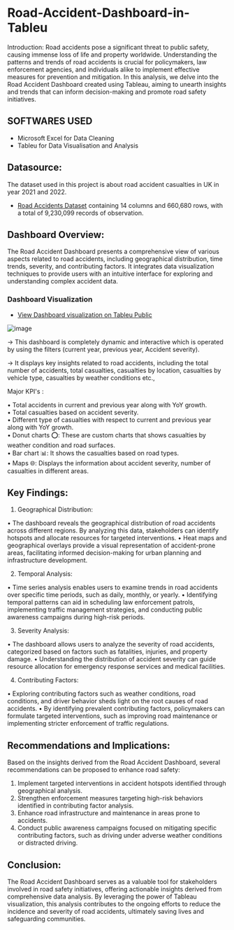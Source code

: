 # Road-Accident-Dashboard-in-Tableu

Introduction:
Road accidents pose a significant threat to public safety, causing immense loss of life and property worldwide. Understanding the patterns and trends of road accidents is crucial for policymakers, law enforcement agencies, and individuals alike to implement effective measures for prevention and mitigation. In this analysis, we delve into the Road Accident Dashboard created using Tableau, aiming to unearth insights and trends that can inform decision-making and promote road safety initiatives.

## SOFTWARES USED
* Microsoft Excel for Data Cleaning
* Tableu for Data Visualisation and Analysis

## Datasource:
The dataset used in this project is about road accident casualties in UK in year 2021 and 2022.
* [Road Accidents Dataset](https://docs.google.com/spreadsheets/d/1XQkfr5cs72lWv6E-1fBwiN1KuAnT-ifMw50j2RgDaHI/edit?usp=sharing) containing 14 columns and 660,680 rows, with a total of 9,230,099 records of observation.

## Dashboard Overview:
The Road Accident Dashboard presents a comprehensive view of various aspects related to road accidents, including geographical distribution, time trends, severity, and contributing factors. It integrates data visualization techniques to provide users with an intuitive interface for exploring and understanding complex accident data.
### Dashboard Visualization
* [View Dashboard visualization on Tableu Public](https://public.tableau.com/views/RoadAccidentDashboard_17101110188620/RoadAccidentDashboard?:language=en-GB&publish=yes&:sid=&:display_count=n&:origin=viz_share_link)

![image](https://github.com/DavidRemo/Road-Accident-Dashboard-in-Tableu/assets/68180517/8277a116-8be3-4b1c-934e-4a3e4ab412d0) <br/>

-> This dashboard is completely dynamic and interactive which is operated by using the filters (current year, previous year, Accident severity).<br/>

-> It displays key insights related to road accidents, including the total number of accidents, total casualties, casualties by location, casualties by vehicle type, casualties by weather conditions etc.,<br/>

Major KPI's :<br/>

•	Total accidents in current and previous year along with YoY growth. <br/>
•	Total casualties based on accident severity.<br/> 
•	Different type of casualties with respect to current and previous year along with YoY growth. <br/>
•	Donut charts ⭕: These are custom charts that shows casualties by weather condition and road surfaces.<br/>
•	Bar chart 📊: It shows the casualties based on road types.<br/>
•	Maps 🌐: Displays the information about accident severity, number of casualties in different areas.


## Key Findings:

1. Geographical Distribution:

•	The dashboard reveals the geographical distribution of road accidents across different regions. By analyzing this data, stakeholders can identify hotspots and allocate resources for targeted interventions.
•	Heat maps and geographical overlays provide a visual representation of accident-prone areas, facilitating informed decision-making for urban planning and infrastructure development.

2. Temporal Analysis:

•	Time series analysis enables users to examine trends in road accidents over specific time periods, such as daily, monthly, or yearly.
•	Identifying temporal patterns can aid in scheduling law enforcement patrols, implementing traffic management strategies, and conducting public awareness campaigns during high-risk periods.

3. Severity Analysis:

•	The dashboard allows users to analyze the severity of road accidents, categorized based on factors such as fatalities, injuries, and property damage.
•	Understanding the distribution of accident severity can guide resource allocation for emergency response services and medical facilities.

4. Contributing Factors:

•	Exploring contributing factors such as weather conditions, road conditions, and driver behavior sheds light on the root causes of road accidents.
•	By identifying prevalent contributing factors, policymakers can formulate targeted interventions, such as improving road maintenance or implementing stricter enforcement of traffic regulations.

## Recommendations and Implications:
Based on the insights derived from the Road Accident Dashboard, several recommendations can be proposed to enhance road safety:

1. Implement targeted interventions in accident hotspots identified through geographical analysis.
2. Strengthen enforcement measures targeting high-risk behaviors identified in contributing factor analysis.
3. Enhance road infrastructure and maintenance in areas prone to accidents.
4. Conduct public awareness campaigns focused on mitigating specific contributing factors, such as driving under adverse weather conditions or distracted driving.

## Conclusion:
The Road Accident Dashboard serves as a valuable tool for stakeholders involved in road safety initiatives, offering actionable insights derived from comprehensive data analysis. By leveraging the power of Tableau visualization, this analysis contributes to the ongoing efforts to reduce the incidence and severity of road accidents, ultimately saving lives and safeguarding communities.
